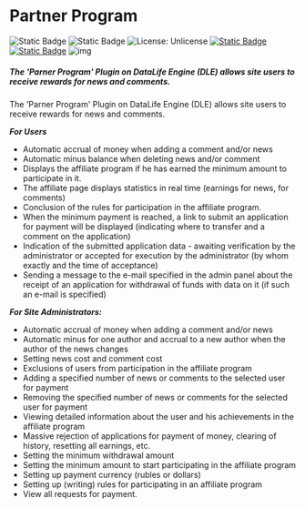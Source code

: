 # Partner Program
![Static Badge](https://img.shields.io/badge/Version-1.0-fedcba?style=flat-square) ![Static Badge](https://img.shields.io/badge/Dle-13_And_Up-green?style=flat-square) ![License: Unlicense](https://img.shields.io/badge/License-MIT-blue.svg?style=flat-square) [![Static Badge](https://img.shields.io/badge/Download-Partner_Program-red.svg?style=flat-square)](https://ticcix.com/22-partner-program.html) [![Static Badge](https://img.shields.io/badge/Documentation-Green.svg?style=flat-square)](https://ticcix.com/22-partner-program.html)
![img]([https://ticcix.com/uploads/posts/2023-09/partnerprogram.png](https://ticcix.com/uploads/posts/2023-09/partnerprogram.png))


##### The 'Parner Program' Plugin on DataLife Engine (DLE) allows site users to receive rewards for news and comments.


The 'Parner Program' Plugin on DataLife Engine (DLE) allows site users to receive rewards for news and comments.

***For Users***
+ Automatic accrual of money when adding a comment and/or news
+ Automatic minus balance when deleting news and/or comment
+ Displays the affiliate program if he has earned the minimum amount to participate in it.
+ The affiliate page displays statistics in real time (earnings for news, for comments)
+ Conclusion of the rules for participation in the affiliate program.
+ When the minimum payment is reached, a link to submit an application for payment will be displayed (indicating where to transfer and a comment on the application)
+ Indication of the submitted application data - awaiting verification by the administrator or accepted for execution by the administrator (by whom exactly and the time of acceptance)
+ Sending a message to the e-mail specified in the admin panel about the receipt of an application for withdrawal of funds with data on it (if such an e-mail is specified)

***For Site Administrators:***
+ Automatic accrual of money when adding a comment and/or news
+ Automatic minus for one author and accrual to a new author when the author of the news changes
+ Setting news cost and comment cost
+ Exclusions of users from participation in the affiliate program
+ Adding a specified number of news or comments to the selected user for payment
+ Removing the specified number of news or comments for the selected user for payment
+ Viewing detailed information about the user and his achievements in the affiliate program
+ Massive rejection of applications for payment of money, clearing of history, resetting all earnings, etc.
+ Setting the minimum withdrawal amount
+ Setting the minimum amount to start participating in the affiliate program
+ Setting up payment currency (rubles or dollars)
+ Setting up (writing) rules for participating in an affiliate program
+ View all requests for payment.
